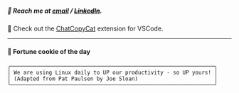 ##### :calling: Reach me at **[email](mailto:johannes@stenmark.in)** ***/*** **[~~LinkedIn~~](https://www.linkedin.com/in/johannes-stenmark)**.
:feet: Check out the [ChatCopyCat](https://github.com/jstenmark/ChatCopyCat) extension for VSCode.

---
#### :cookie: Fortune cookie of the day
```smalltalk
╭────────────────────────────────────────────────────────────────╮
│ We are using Linux daily to UP our productivity - so UP yours! │
│ (Adapted from Pat Paulsen by Joe Sloan)                        │
╰────────────────────────────────────────────────────────────────╯
```
